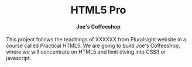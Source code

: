 # <center>HTML5 Pro</center>
#### <center>Joe's Coffeeshop</center>

This project follows the teachings of XXXXXX from Pluralsight website in a course called Practical HTML5.  We are going to build Joe's Coffeeshop, where we will concentrate on HTML5 and limit diving into CSS3 or javascript.